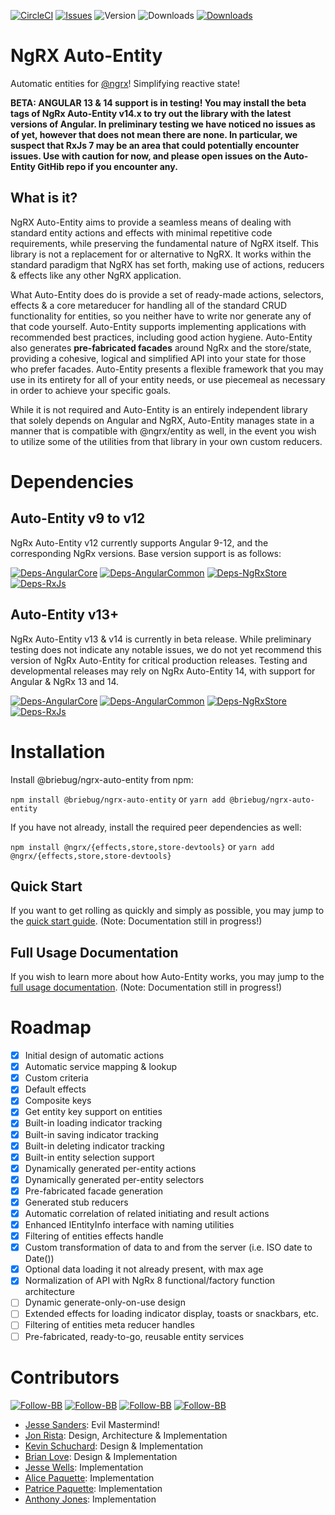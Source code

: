 [![CircleCI](https://img.shields.io/circleci/build/github/briebug/ngrx-auto-entity/develop.svg)](https://circleci.com/gh/briebug/ngrx-auto-entity)
[![Issues](https://img.shields.io/github/issues/briebug/ngrx-auto-entity.svg)](https://github.com/briebug/ngrx-auto-entity/issues)
![Version](https://img.shields.io/npm/v/@briebug/ngrx-auto-entity.svg)
![Downloads](https://img.shields.io/npm/dm/@briebug/ngrx-auto-entity.svg)
[![Downloads](https://img.shields.io/npm/dt/@briebug/ngrx-auto-entity.svg)](https://www.npmjs.com/package/@briebug/ngrx-auto-entity)



# NgRX Auto-Entity

Automatic entities for [@ngrx](https://github.com/ngrx/platform)! Simplifying reactive state!

**BETA: ANGULAR 13 & 14 support is in testing! You may install the beta tags of NgRx Auto-Entity v14.x 
to try out the library with the latest versions of Angular. In preliminary testing we have noticed 
no issues as of yet, however that does not mean there are none. In particular, we suspect that 
RxJs 7 may be an area that could potentially encounter issues. Use with caution for now, and please
open issues on the Auto-Entity GitHib repo if you encounter any.**

## What is it?

NgRX Auto-Entity aims to provide a seamless means of dealing with standard entity actions and
effects with minimal repetitive code requirements, while preserving the fundamental nature of
NgRX itself. This library is not a replacement for or alternative to NgRX. It works within the
standard paradigm that NgRX has set forth, making use of actions, reducers & effects like any
other NgRX application.

What Auto-Entity does do is provide a set of ready-made actions, selectors, effects & a core
metareducer for handling all of the standard CRUD functionality for entities, so you neither
have to write nor generate any of that code yourself. Auto-Entity supports implementing applications
with recommended best practices, including good action hygiene. Auto-Entity also generates 
**pre-fabricated facades** around NgRx and the store/state, providing a cohesive, logical and
simplified API into your state for those who prefer facades. Auto-Entity presents a flexible
framework that you may use in its entirety for all of your entity needs, or use piecemeal as 
necessary in order to achieve your specific goals.

While it is not required and Auto-Entity is an entirely independent library that solely depends
on Angular and NgRX, Auto-Entity manages state in a manner that is compatible with @ngrx/entity
as well, in the event you wish to utilize some of the utilities from that library in your own
custom reducers.

# Dependencies

## Auto-Entity v9 to v12

NgRx Auto-Entity v12 currently supports Angular 9-12, and the corresponding NgRx versions. Base version
support is as follows:

[![Deps-AngularCore](https://img.shields.io/badge/@angular/core-%5E9.x-blue.svg)](https://github.com/angular/angular)
[![Deps-AngularCommon](https://img.shields.io/badge/@angular/common-%5E9.x-blue.svg)](https://github.com/angular/angular)
[![Deps-NgRxStore](https://img.shields.io/badge/@ngrx/store-%5E9.x-blue.svg)](https://github.com/ngrx/platform)
[![Deps-RxJs](https://img.shields.io/badge/rxjs-%5E6.x-blue.svg)](https://github.com/reactivex/rxjs)

## Auto-Entity v13+

NgRx Auto-Entity v13 & v14 is currently in beta release. While preliminary testing does not indicate any notable issues,
we do not yet recommend this version of NgRx Auto-Entity for critical production releases. Testing and developmental
releases may rely on NgRx Auto-Entity 14, with support for Angular & NgRx 13 and 14. 

[![Deps-AngularCore](https://img.shields.io/badge/@angular/core-%5E13.x-blue.svg)](https://github.com/angular/angular)
[![Deps-AngularCommon](https://img.shields.io/badge/@angular/common-%5E13.x-blue.svg)](https://github.com/angular/angular)
[![Deps-NgRxStore](https://img.shields.io/badge/@ngrx/store-%5E13.x-blue.svg)](https://github.com/ngrx/platform)
[![Deps-RxJs](https://img.shields.io/badge/rxjs-%5E7.4.x-blue.svg)](https://github.com/reactivex/rxjs)

# Installation

Install @briebug/ngrx-auto-entity from npm:

`npm install @briebug/ngrx-auto-entity` or `yarn add @briebug/ngrx-auto-entity`

If you have not already, install the required peer dependencies as well:

`npm install @ngrx/{effects,store,store-devtools}` or `yarn add @ngrx/{effects,store,store-devtools}`

## Quick Start

If you want to get rolling as quickly and simply as possible, you may jump to the
[quick start guide](https://briebug.gitbook.io/ngrx-auto-entity/getting-started/quick-start).
(Note: Documentation still in progress!)

## Full Usage Documentation

If you wish to learn more about how Auto-Entity works, you may jump to the
[full usage documentation](https://briebug.gitbook.io/ngrx-auto-entity/advanced/usage).
(Note: Documentation still in progress!)

# Roadmap

- [x] Initial design of automatic actions
- [x] Automatic service mapping & lookup
- [x] Custom criteria
- [x] Default effects
- [x] Composite keys
- [x] Get entity key support on entities
- [x] Built-in loading indicator tracking
- [x] Built-in saving indicator tracking
- [x] Built-in deleting indicator tracking
- [x] Built-in entity selection support
- [x] Dynamically generated per-entity actions
- [x] Dynamically generated per-entity selectors
- [x] Pre-fabricated facade generation
- [x] Generated stub reducers
- [x] Automatic correlation of related initiating and result actions
- [x] Enhanced IEntityInfo interface with naming utilities
- [x] Filtering of entities effects handle
- [x] Custom transformation of data to and from the server (i.e. ISO date to Date())
- [x] Optional data loading it not already present, with max age
- [x] Normalization of API with NgRx 8 functional/factory function architecture
- [ ] Dynamic generate-only-on-use design
- [ ] Extended effects for loading indicator display, toasts or snackbars, etc.
- [ ] Filtering of entities meta reducer handles
- [ ] Pre-fabricated, ready-to-go, reusable entity services

# Contributors

[![Follow-BB](https://img.shields.io/twitter/follow/briebugsoftware.svg?style=flat)](https://twitter.com/briebugsoftware)
[![Follow-BB](https://img.shields.io/twitter/follow/jonristadev.svg?style=flat)](https://twitter.com/JonRistaDev)
[![Follow-BB](https://img.shields.io/twitter/follow/kevinschuchard.svg?style=flat)](https://twitter.com/kevinschuchard)
[![Follow-BB](https://img.shields.io/twitter/follow/anthonyjones519.svg?style=flat)](https://twitter.com/anthonyjones519)

- [Jesse Sanders](https://github.com/jessesanders): Evil Mastermind!
- [Jon Rista](https://github.com/jrista): Design, Architecture & Implementation
- [Kevin Schuchard](https://github.com/schuchard): Design & Implementation
- [Brian Love](https://github.com/blove): Design & Implementation
- [Jesse Wells](https://github.com/Wells-Codes): Implementation
- [Alice Paquette](https://github.com/paquettealice): Implementation 
- [Patrice Paquette](https://github.com/patpaquette): Implementation
- [Anthony Jones](https://github.com/anthonymjones): Implementation


